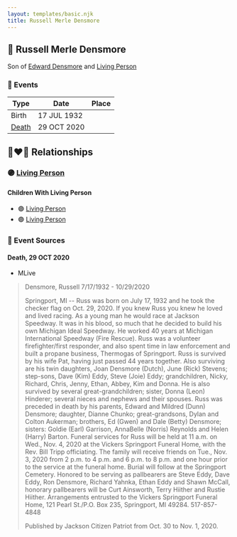 ```yaml
---
layout: templates/basic.njk
title: Russell Merle Densmore
---
```

## 🔵 Russell Merle Densmore

Son of [Edward Densmore](/people/7/75117844) and [Living Person](/people/7/7869963)

### 📆 Events

Type | Date | Place
------ | ------ | ------
Birth | 17 JUL 1932 |
[Death](#event-1) | 29 OCT 2020 |

## 👩‍❤️‍👨 Relationships

### 🟣 [Living Person](/people/7/7137584)

#### Children With Living Person
* 🟣 [Living Person](/people/6/67186741)
* 🟣 [Living Person](/people/6/6037552)
### 📰 Event Sources

#### <a id="event-1"></a> Death, 29 OCT 2020
* MLive
>   
  > Densmore, Russell 7/17/1932 - 10/29/2020   
  >   
  > Springport, MI -- Russ was born on July 17, 1932 and he took the checker flag on Oct. 29, 2020. If you knew Russ you knew he loved and lived racing. As a young man he would race at Jackson Speedway. It was in his blood, so much that he decided to build his own Michigan Ideal Speedway. He worked 40 years at Michigan International Speedway (Fire Rescue). Russ was a volunteer firefighter/first responder, and also spent time in law enforcement and built a propane business, Thermogas of Springport. Russ is survived by his wife Pat, having just passed 44 years together. Also surviving are his twin daughters, Joan Densmore (Dutch), June (Rick) Stevens; step-sons, Dave (Kim) Eddy, Steve (Joie) Eddy; grandchildren, Nicky, Richard, Chris, Jenny, Ethan, Abbey, Kim and Donna. He is also survived by several great-grandchildren; sister, Donna (Leon) Hinderer; several nieces and nephews and their spouses. Russ was preceded in death by his parents, Edward and Mildred (Dunn) Densmore; daughter, Dianne Chunko; great-grandsons, Dylan and Colton Aukerman; brothers, Ed (Gwen) and Dale (Betty) Densmore; sisters: Goldie (Earl) Garrison, AnnaBelle (Norris) Reynolds and Helen (Harry) Barton. Funeral services for Russ will be held at 11 a.m. on Wed., Nov. 4, 2020 at the Vickers Springport Funeral Home, with the Rev. Bill Tripp officiating. The family will receive friends on Tue., Nov. 3, 2020 from 2 p.m. to 4 p.m. and 6 p.m. to 8 p.m. and one hour prior to the service at the funeral home. Burial will follow at the Springport Cemetery. Honored to be serving as pallbearers are Steve Eddy, Dave Eddy, Ron Densmore, Richard Yahnka, Ethan Eddy and Shawn McCall, honorary pallbearers will be Curt Ainsworth, Terry Hiither and Rustie Hiither. Arrangements entrusted to the Vickers Springport Funeral Home, 121 Pearl St./P.O. Box 235, Springport, MI 49284. 517-857-4848  
  >   
  > Published by Jackson Citizen Patriot from Oct. 30 to Nov. 1, 2020.